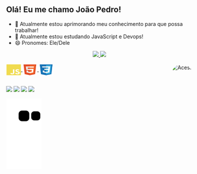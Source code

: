 ## Olá! Eu me chamo João Pedro!

- 🔭 Atualmente estou aprimorando meu conhecimento para que possa trabalhar!
- 🌱 Atualmente estou estudando JavaScript e Devops!
- 😄 Pronomes: Ele/Dele

<div align='center'>
  <a href="https://github.com/AcessDnd">
  <img height="160em" src="https://github-readme-stats.vercel.app/api?username=AcessDnd&show_icons=true&theme=dracula&include_all_commits=true&count_private=true"/>
  <img height="160em" src="https://github-readme-stats.vercel.app/api/top-langs/?username=AcessDnd&layout=compact&langs_count=7&theme=dracula"/>
</div>

 <div style="display: inline_block"><br>
  <img align="center" alt="Acess" height="30" width="40" src="https://raw.githubusercontent.com/devicons/devicon/master/icons/javascript/javascript-plain.svg">
  <img align="center" alt="Acess" height="30" width="40" src="https://raw.githubusercontent.com/devicons/devicon/master/icons/html5/html5-original.svg">
  <img align="center" alt="Acess" height="30" width="40" src="https://raw.githubusercontent.com/devicons/devicon/master/icons/css3/css3-original.svg">
  <img align="right" alt="Acess" height="120" style="border-radius:50px;" src="https://c.tenor.com/BJ-9w-MUVCMAAAAC/tis100-sad.gif">
</div>
    
  ##
 
<div> 
  <a href="https://www.youtube.com/channel/UC_-uuuZbY0AAt9CViNzvc-Q" target="_blank"><img src="https://img.shields.io/badge/YouTube-FF0000?style=for-the-badge&logo=youtube&logoColor=white" target="_blank"></a>
  <a href="https://www.instagram.com/19ms__/" target="_blank"><img src="https://img.shields.io/badge/-Instagram-%23E4405F?style=for-the-badge&logo=instagram&logoColor=white" target="_blank"></a>
  <a href = "mailto:rufllezrufllez@gmail.com"><img src="https://img.shields.io/badge/-Gmail-%23333?style=for-the-badge&logo=gmail&logoColor=white" target="_blank"></a>
  <a href="https://www.linkedin.com/in/acessdnd/" target="_blank"><img src="https://img.shields.io/badge/-LinkedIn-%230077B5?style=for-the-badge&logo=linkedin&logoColor=white" target="_blank"></a> 
 
  ![Snake animation](https://github.com/rafaballerini/rafaballerini/blob/output/github-contribution-grid-snake.svg)
 
</div>
